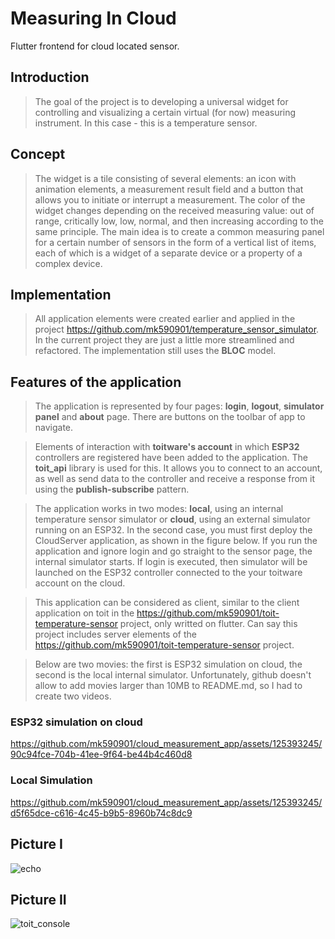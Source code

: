 # Measuring In Cloud

Flutter frontend for cloud located sensor.

## Introduction

>The goal of the project is to developing a universal widget for controlling and visualizing a certain virtual (for now) measuring instrument. In this case - this is a temperature sensor.

## Concept

>The widget is a tile consisting of several elements: an icon with animation elements, a measurement result field and a button that allows you to initiate or interrupt a measurement. The color of the widget changes depending on the received measuring value: out of range, critically low, low, normal, and then increasing according to the same principle. The main idea is to create a common measuring panel for a certain number of sensors in the form of a vertical list of items, each of which is a widget of a separate device or a property of a complex device.

## Implementation

>All application elements were created earlier and applied in the project https://github.com/mk590901/temperature_sensor_simulator. In the current project they are just a little more streamlined and refactored. The implementation still uses the **BLOC** model.

## Features of the application

>The application is represented by four pages: **login**, **logout**, **simulator panel** and **about** page. There are buttons on the toolbar of app to navigate.

>Elements of interaction with **toitware's account** in which **ESP32** controllers are registered have been added to the application. The **toit_api** library is used for this. It allows you to connect to an account, as well as send data to the controller and receive a response from it using the **publish-subscribe** pattern.

>The application works in two modes: **local**, using an internal temperature sensor simulator or **cloud**, using an external simulator running on an ESP32. In the second case, you must first deploy the CloudServer application, as shown in the figure below. If you run the application and ignore login and go straight to the sensor page, the internal simulator starts. If login is executed, then simulator will be launched on the ESP32 controller connected to the your toitware account on the cloud.

>This application can be considered as client, similar to the client application on toit in the https://github.com/mk590901/toit-temperature-sensor project, only writted on flutter. Can say this project includes server elements of the https://github.com/mk590901/toit-temperature-sensor project.

>Below are two movies: the first is ESP32 simulation on cloud, the second is the local internal simulator. Unfortunately, github doesn't allow to add movies larger than 10MB to README.md, so I had to create two videos.

### ESP32 simulation on cloud

https://github.com/mk590901/cloud_measurement_app/assets/125393245/90c94fce-704b-41ee-9f64-be44b4c460d8

### Local Simulation

https://github.com/mk590901/cloud_measurement_app/assets/125393245/d5f65dce-c616-4c45-b9b5-8960b74c8dc9

## Picture I

![echo](https://github.com/mk590901/cloud_measurement_app/assets/125393245/0f13bf06-09d9-4af7-9cf4-ea934f09f6d0)

## Picture II

![toit_console](https://github.com/mk590901/cloud_measurement_app/assets/125393245/fcc3bd81-5ee6-4537-8371-2e92af36a415)
